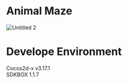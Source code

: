 # Animal Maze
![Untitled 2](https://user-images.githubusercontent.com/29085359/126217444-8aa619e4-b0c7-44b7-b728-9e3a0b06aed2.png)

# Develope Environment
Cocos2d-x v3.17.1  
SDKBOX 1.1.7

